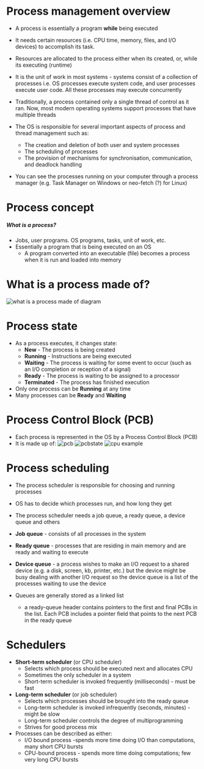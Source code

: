 # Process management overview

- A process is essentially a program **while** being executed
- It needs certain resources (i.e. CPU time, memory, files, and I/O devices) to accomplish its task.
- Resources are allocated to the process either when its created, or, while its executing (runtime)

- It is the unit of work in most systems - systems consist of a collection of processes i.e. OS processes execute system code, and user processes execute user code. All these processes may execute concurrently
- Traditionally, a process contained only a single thread of control as it ran. Now, most modern operating systems support processes that have multiple threads
- The OS is responsible for several important aspects of process and thread management such as:
	- The creation and deletion of both user and system processes
	- The scheduling of processes
	- The provision of mechanisms for synchronisation, communication, and deadlock handling
- You can see the processes running on your computer through a process manager (e.g. Task Manager on Windows or neo-fetch (?) for Linux)


# Process concept

##### What is a process?
- Jobs, user programs. OS programs, tasks, unit of work, etc.
- Essentially a program that is being executed on an OS
	- A program converted into an executable (file) becomes a process when it is run and loaded into memory


# What is a process made of?

![what is a process made of diagram](process-diagram.png)


# Process state

- As a process executes, it changes state:
	- **New** - The process is being created
	- **Running** - Instructions are being executed
	- **Waiting** - The process is waiting for some event to occur (such as an I/O completion or reception of a signal)
	- **Ready** - The process is waiting to be assigned to a processor
	- **Terminated** - The process has finished execution
- Only one process can be **Running** at any time
- Many processes can be **Ready** and **Waiting**


# Process Control Block (PCB)

- Each process is represented in the OS by a Process Control Block (PCB)
- It is made up of:
![pcb](pcb.png)
![pcbstate](pcb-state-diag.png)
![cpu example](cpu-example.png)


# Process scheduling

- The process scheduler is responsible for choosing and running processes
- OS has to decide which processes run, and how long they get
- The process scheduler needs a job queue, a ready queue, a device queue and others

- **Job queue** - consists of all processes in the system
- **Ready queue** - processes that are residing in main memory and are ready and waiting to execute
- **Device queue** - a process wishes to make an I/O request to a shared device (e.g. a disk, screen, kb, printer, etc.) but the device might be busy dealing with another I/O request so the device queue is a list of the processes waiting to use the device

- Queues are generally stored as a linked list 
	- a ready-queue header contains pointers to the first and final PCBs in the list. Each PCB includes a pointer field that points to the next PCB in the ready queue


# Schedulers

- **Short-term scheduler** (or CPU scheduler)
	- Selects which process should be executed next and allocates CPU
	- Sometimes the only scheduler in a system
	- Short-term scheduler is invoked frequently (milliseconds) - must be fast
- **Long-term scheduler** (or job scheduler)
	- Selects which processes should be brought into the ready queue
	- Long-term scheduler is invoked infrequently (seconds, minutes) - might be slow
	- Long-term scheduler controls the degree of multiprogramming
	- Strives for good process mix
- Processes can be described as either:
	- I/O bound process -spends more time doing I/O than computations, many short CPU bursts
	- CPU-bound process - spends more time doing computations; few very long CPU bursts